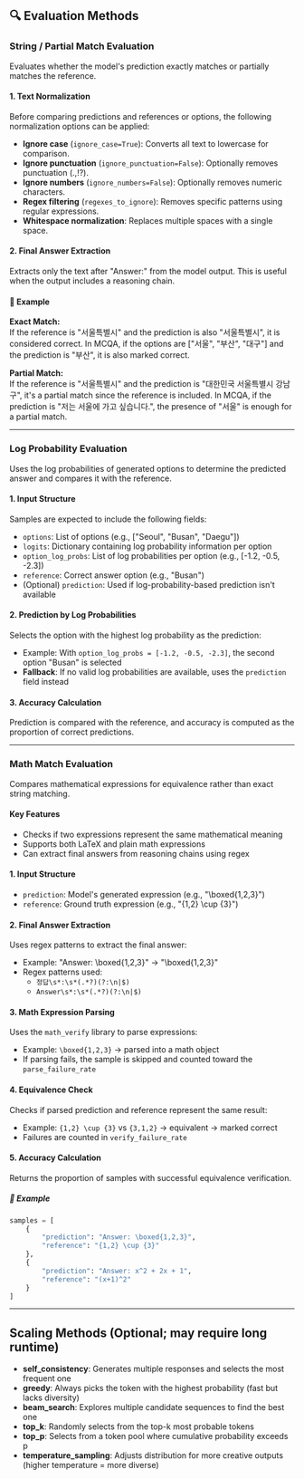 ## 🔍 Evaluation Methods

### String / Partial Match Evaluation
Evaluates whether the model's prediction exactly matches or partially matches the reference.

#### 1. Text Normalization
Before comparing predictions and references or options, the following normalization options can be applied:
- **Ignore case** (`ignore_case=True`): Converts all text to lowercase for comparison.
- **Ignore punctuation** (`ignore_punctuation=False`): Optionally removes punctuation (.,!?).
- **Ignore numbers** (`ignore_numbers=False`): Optionally removes numeric characters.
- **Regex filtering** (`regexes_to_ignore`): Removes specific patterns using regular expressions.
- **Whitespace normalization**: Replaces multiple spaces with a single space.

#### 2. Final Answer Extraction
Extracts only the text after "Answer:" from the model output. This is useful when the output includes a reasoning chain.

#### 📖 Example
**Exact Match:**  
If the reference is "서울특별시" and the prediction is also "서울특별시", it is considered correct. In MCQA, if the options are ["서울", "부산", "대구"] and the prediction is "부산", it is also marked correct.

**Partial Match:**  
If the reference is "서울특별시" and the prediction is "대한민국 서울특별시 강남구", it's a partial match since the reference is included. In MCQA, if the prediction is "저는 서울에 가고 싶습니다.", the presence of "서울" is enough for a partial match.

---

### Log Probability Evaluation
Uses the log probabilities of generated options to determine the predicted answer and compares it with the reference.

#### 1. Input Structure
Samples are expected to include the following fields:
- `options`: List of options (e.g., ["Seoul", "Busan", "Daegu"])
- `logits`: Dictionary containing log probability information per option
- `option_log_probs`: List of log probabilities per option (e.g., [-1.2, -0.5, -2.3])
- `reference`: Correct answer option (e.g., "Busan")
- (Optional) `prediction`: Used if log-probability-based prediction isn't available

#### 2. Prediction by Log Probabilities
Selects the option with the highest log probability as the prediction:
- Example: With `option_log_probs = [-1.2, -0.5, -2.3]`, the second option "Busan" is selected
- **Fallback**: If no valid log probabilities are available, uses the `prediction` field instead

#### 3. Accuracy Calculation
Prediction is compared with the reference, and accuracy is computed as the proportion of correct predictions.

---

### Math Match Evaluation
Compares mathematical expressions for equivalence rather than exact string matching.

#### Key Features
- Checks if two expressions represent the same mathematical meaning
- Supports both LaTeX and plain math expressions
- Can extract final answers from reasoning chains using regex

#### 1. Input Structure
- `prediction`: Model's generated expression (e.g., "\boxed{1,2,3}")
- `reference`: Ground truth expression (e.g., "{1,2} \cup {3}")

#### 2. Final Answer Extraction
Uses regex patterns to extract the final answer:
- Example: "Answer: \boxed{1,2,3}" → "\boxed{1,2,3}"
- Regex patterns used:
  - `정답\s*:\s*(.*?)(?:\n|$)`
  - `Answer\s*:\s*(.*?)(?:\n|$)`

#### 3. Math Expression Parsing
Uses the `math_verify` library to parse expressions:
- Example: `\boxed{1,2,3}` → parsed into a math object
- If parsing fails, the sample is skipped and counted toward the `parse_failure_rate`

#### 4. Equivalence Check
Checks if parsed prediction and reference represent the same result:
- Example: `{1,2} \cup {3}` vs `{3,1,2}` → equivalent → marked correct
- Failures are counted in `verify_failure_rate`

#### 5. Accuracy Calculation
Returns the proportion of samples with successful equivalence verification.

##### 📖 Example
```python
samples = [
    {
        "prediction": "Answer: \boxed{1,2,3}",
        "reference": "{1,2} \cup {3}"
    },
    {
        "prediction": "Answer: x^2 + 2x + 1",
        "reference": "(x+1)^2"
    }
]
```

---

## Scaling Methods (Optional; may require long runtime)
- **self_consistency**: Generates multiple responses and selects the most frequent one
- **greedy**: Always picks the token with the highest probability (fast but lacks diversity)
- **beam_search**: Explores multiple candidate sequences to find the best one
- **top_k**: Randomly selects from the top-k most probable tokens
- **top_p**: Selects from a token pool where cumulative probability exceeds p
- **temperature_sampling**: Adjusts distribution for more creative outputs (higher temperature = more diverse)